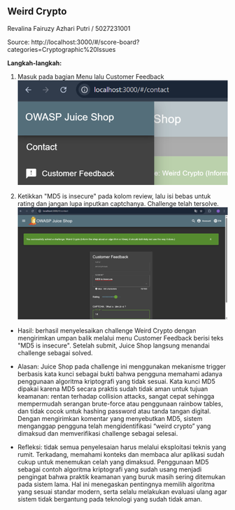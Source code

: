 ## Weird Crypto

Revalina Fairuzy Azhari Putri / 5027231001

Source: http://localhost:3000/#/score-board?categories=Cryptographic%20Issues

**Langkah-langkah:**

1. Masuk pada bagian Menu lalu Customer Feedback
![alt text](images/image-1.png)

2. Ketikkan "MD5 is insecure" pada kolom review, lalu isi bebas untuk rating dan jangan lupa inputkan captchanya. Challenge telah tersolve.
![alt text](images/image.png)

- Hasil: berhasil menyelesaikan challenge Weird Crypto dengan mengirimkan umpan balik melalui menu Customer Feedback berisi teks "MD5 is insecure". Setelah submit, Juice Shop langsung menandai challenge sebagai solved.

- Alasan: Juice Shop pada challenge ini menggunakan mekanisme trigger berbasis kata kunci sebagai bukti bahwa pengguna memahami adanya penggunaan algoritma kriptografi yang tidak sesuai. Kata kunci MD5 dipakai karena MD5 secara praktis sudah tidak aman untuk tujuan keamanan: rentan terhadap collision attacks, sangat cepat sehingga mempermudah serangan brute-force atau penggunaan rainbow tables, dan tidak cocok untuk hashing password atau tanda tangan digital. Dengan mengirimkan komentar yang menyebutkan MD5, sistem menganggap pengguna telah mengidentifikasi “weird crypto” yang dimaksud dan memverifikasi challenge sebagai selesai.

- Refleksi: tidak semua penyelesaian harus melalui eksploitasi teknis yang rumit. Terkadang, memahami konteks dan membaca alur aplikasi sudah cukup untuk menemukan celah yang dimaksud. Penggunaan MD5 sebagai contoh algoritma kriptografi yang sudah usang menjadi pengingat bahwa praktik keamanan yang buruk masih sering ditemukan pada sistem lama. Hal ini menegaskan pentingnya memilih algoritma yang sesuai standar modern, serta selalu melakukan evaluasi ulang agar sistem tidak bergantung pada teknologi yang sudah tidak aman.